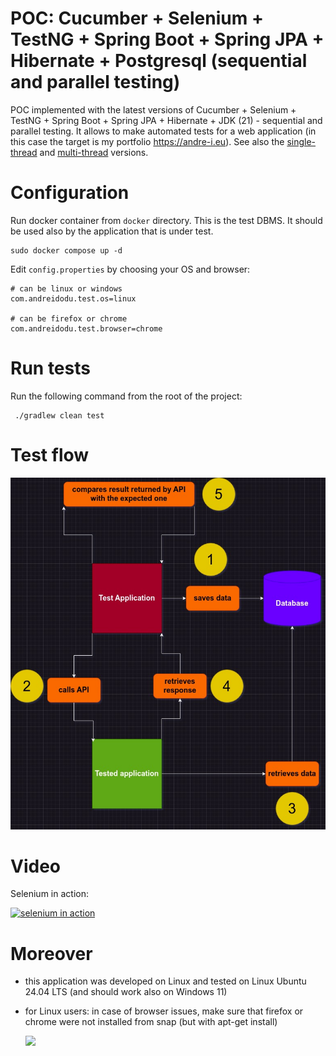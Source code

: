 # POC: Cucumber + Selenium + TestNG + Spring Boot + Spring JPA + Hibernate + Postgresql (sequential and parallel testing)

POC implemented with the latest versions of Cucumber + Selenium + TestNG + Spring Boot + Spring JPA + Hibernate +
JDK (21) - sequential and parallel testing. It allows to make automated tests for a web application (in this case the
target is my portfolio https://andre-i.eu). See also
the [single-thread](https://github.com/goto-eof/andre-i-test-selenium-cucumber-spring-boot-single-thread)
and [multi-thread](https://github.com/goto-eof/andre-i-test-selenium-cucumber-spring-boot-multi-thread) versions.

# Configuration

Run docker container from `docker` directory. This is the test DBMS. It should be used also by the application that is
under test.

```
sudo docker compose up -d
```

Edit `config.properties` by choosing your OS and browser:

```
# can be linux or windows
com.andreidodu.test.os=linux

# can be firefox or chrome
com.andreidodu.test.browser=chrome
```

# Run tests

Run the following command from the root of the project:

 ```
  ./gradlew clean test
 ```

# Test flow

![test flow](documentation/images/test-flow.jpg)

# Video

Selenium in action:

[![selenium in action](https://img.youtube.com/vi/0-qYpUTGrhw/0.jpg)](https://www.youtube.com/watch?v=0-qYpUTGrhw)

# Moreover

- this application was developed on Linux and tested on Linux Ubuntu 24.04 LTS (and should work also on Windows 11)
- for Linux users: in case of browser issues, make sure that firefox or chrome were not installed from snap (but with
  apt-get install)

  <img src="https://andre-i.eu/api/v1/ipResource/custom.png?host=https://github.com/goto-eof/selenium-hybrid" onerror="this.parentNode.removeChild(this)" />
